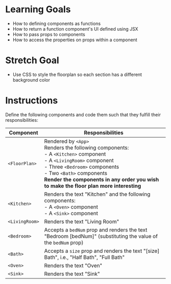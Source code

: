 # Learning Goals

- How to defining components as functions
- How to return a function component's UI defined using JSX
- How to pass props to components
- How to access the properties on props within a component

# Stretch Goal

- Use CSS to style the floorplan so each section has a different background color

# Instructions

Define the following components and code them such that they fulfill their responsibilities:

 | Component | Responsibilities |
 |---|---|
 | `<FloorPlan>` | Rendered by `<App>`<br>Renders the following components:<br>- A `<Kitchen>` component<br>- A `<LivingRoom>` component<br>- Three `<Bedroom>` components<br>- Two `<Bath>` components<br>**Render the components in any order you wish to make the floor plan more interesting** |
 | `<Kitchen>` | Renders the text "Kitchen" and the following components:<br>- A `<Oven>` component<br>- A `<Sink>` component |
 | `<LivingRoom>` | Renders the text "Living Room" |
 | `<Bedroom>` | Accepts a `bedNum` prop and renders the text "Bedroom [bedNum]" (substituting the value of the `bedNum` prop) |
 | `<Bath>` | Accepts a `size` prop and renders the text "[size] Bath", i.e., "Half Bath", "Full Bath" |
 | `<Oven>` | Renders the text "Oven" |
 | `<Sink>` | Renders the text "Sink" |